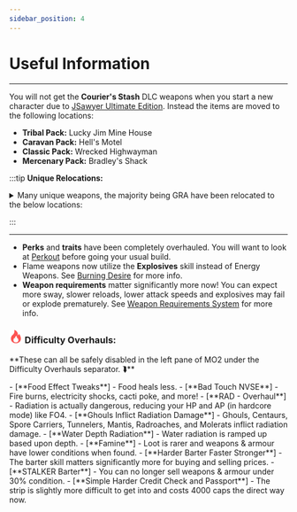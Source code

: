 ```yaml
---
sidebar_position: 4
---
```


# Useful Information

---

You will not get the **Courier's Stash** DLC weapons when you start a new character due to [JSawyer Ultimate Edition](https://www.nexusmods.com/newvegas/mods/61592). Instead the items are moved to the following locations: 

- **Tribal Pack:** <span class="hover-spoiler">Lucky Jim Mine House</span>
- **Caravan Pack:** <span class="hover-spoiler">Hell's Motel</span>
- **Classic Pack:** <span class="hover-spoiler">Wrecked Highwayman</span>
- **Mercenary Pack:** <span class="hover-spoiler">Bradley's Shack</span>


:::tip **Unique Relocations:**

<details>

<summary>Many unique weapons, the majority being GRA have been relocated to the below locations:</summary>

<p>![GRAIntegratedMap](../static/img/GRAIntegratedMap.webp)</p>

<p>
- **Bozar:** <span class="hover-spoiler">Quarry Junction</span>
- **Sprtel-Wood 9700:** <span class="hover-spoiler">Deathclaw Promontory</span>
- **Lucky:** <span class="hover-spoiler">Town Hall Steyn's Office</span>
- **That Gun:** <span class="hover-spoiler">REPCONN Basement</span>
- **Esther** <span class="hover-spoiler">Nopah Cave:</span>
- **Embrace of the Mantis King!:** <span class="hover-spoiler">Two Skies Cave</span>

<h3><span class="custom-text">**AWOLP Dungeons:**</span></h3>

- **Paciencia:** <span class="hover-spoiler">Cazador Nest </span>
- **Cleansing Flame:** <span class="hover-spoiler">Sawtooth Caverns</span>
- **MF Hyperbreeder AlphaB:** <span class="hover-spoiler">Biohazard Disposal Site</span>
- **Medicine Stick:** <span class="hover-spoiler">Deathclaw Sanctuary</span>
- **Li'l Devil:** <span class="hover-spoiler">Vipers' Lair</span>
- **Nuka-Breaker:** <span class="hover-spoiler">SunnySet Storage & Maintenance</span>
- **Two-step goodbye:** <span class="hover-spoiler">Radscorpion Cave</span>
- **Gehenna:** <span class="hover-spoiler">Infested Cave</span>
- **Sleepytyme:** <span class="hover-spoiler">Fiend Hideout</span>
- **The Smitty Special:** <span class="hover-spoiler">Fiend Bunker</span>
</p>

</details>

:::

---

- **Perks** and **traits** have been completely overhauled. You will want to look at [Perkout](https://www.nexusmods.com/newvegas/mods/80309?tab=description) before going your usual build.
- Flame weapons now utilize the **Explosives** skill instead of Energy Weapons. See [Burning Desire](https://www.nexusmods.com/newvegas/mods/91581) for more info.
- **Weapon requirements** matter significantly more now! You can expect more sway, slower reloads, lower attack speeds and explosives may fail or explode prematurely. See [Weapon Requirements System](https://www.nexusmods.com/newvegas/mods/69161) for more info.

### ![](../static/img/Difficulty.webp) Difficulty Overhauls: 
<p> **These can all be safely disabled in the left pane of MO2 under the Difficulty Overhauls separator. ⮯** </p>
- <span class="custom-text">[**Food Effect Tweaks**]</span> - Food heals less.
- <span class="custom-text">[**Bad Touch NVSE**]</span> - Fire burns, electricity shocks, cacti poke, and more!
- <span class="custom-text">[**RAD - Overhaul**]</span> - Radiation is actually dangerous, reducing your HP and AP (in hardcore mode) like FO4.
- <span class="custom-text">[**Ghouls Inflict Radiation Damage**]</span> - Ghouls, Centaurs, Spore Carriers, Tunnelers, Mantis, Radroaches, and Molerats inflict radiation damage.
- <span class="custom-text">[**Water Depth Radiation**]</span> - Water radiation is ramped up based upon depth.
- <span class="custom-text">[**Famine**]</span> - Loot is rarer and weapons & armour have lower conditions when found.
- <span class="custom-text">[**Harder Barter Faster Stronger**]</span> - The barter skill matters significantly more for buying and selling prices.
- <span class="custom-text">[**STALKER Barter**]</span> - You can no longer sell weapons & armour under 30% condition.
- <span class="custom-text">[**Simple Harder Credit Check and Passport**]</span> - The strip is slightly more difficult to get into and costs 4000 caps the direct way now.










